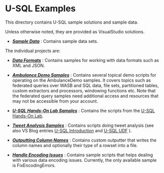 # U-SQL Examples 

This directory contains U-SQL sample solutions and sample data. 

Unless otherwise noted, they are provided as VisualStudio solutions. 

- [***Sample Data***](Samples/Data) : Contains sample data sets.

The individual projects are:

- [***Data Formats***](DataFormats) : Contains samples for working with
data formats such as XML and JSON.

- [***Ambulance Demo Samples***](AmbulanceDemo) : Contains several
topical demo scripts for operating on the AmbulanceDemo samples.
It covers topics such as federated queries over WASB and SQL data, file
sets, partitioned tables, custom extractors and processors, windowing
functions etc. Note that the federated query samples need additional
access and resources that may not be accessible from your account.

- [***U-SQL Hands-On Lab Samples***](IntroHOL-USQL) : Contains the
scripts from the [U-SQL Hands-On Lab](http://aka.ms/usql-hol).

- [***Tweet Analysis Samples***](TweetAnalysis) : Contains scripts doing
tweet analysis (see also VS Blog entries
[U-SQL Introduction](http://blogs.msdn.com/b/visualstudio/archive/2015/09/28/introducing-u-sql.aspx)
and
[U-SQL UDF](http://blogs.msdn.com/b/visualstudio/archive/2015/10/28/writing-and-using-custom-code-in-u-sql-user-defined-functions.aspx)
).

- [***Outputting Column Names***](HeaderOutputter) : Contains custom
outputter that writes the column names and optionally their type of
a rowset into a file.

- [***Handle Encoding Issues***](HandleEncoding) : Contains sample
scripts that helps dealing with various data encoding issues. Currently,
the only available sample is FixEncodingErrors.
